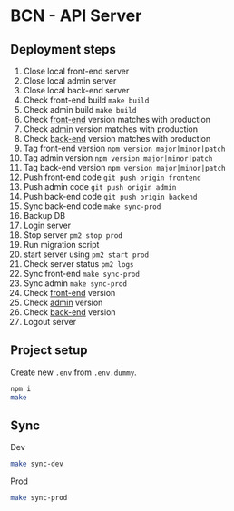 # BCN - API Server

## Deployment steps

1. Close local front-end server
2. Close local admin server
3. Close local back-end server
4. Check front-end build `make build`
5. Check admin build `make build`
6. Check [front-end](https://www.bcnindia.com/version.txt) version matches with production
7. Check [admin](https://admin.bcnindia.com//version.txt) version matches with production
8. Check [back-end](https://api.bcnindia.com/version) version matches with production
9. Tag front-end version `npm version major|minor|patch`
10. Tag admin version `npm version major|minor|patch`
11. Tag back-end version `npm version major|minor|patch`
12. Push front-end code `git push origin frontend`
13. Push admin code `git push origin admin`
14. Push back-end code `git push origin backend`
15. Sync back-end code `make sync-prod`
16. Backup DB
17. Login server
18. Stop server `pm2 stop prod`
19. Run migration script
20. start server using `pm2 start prod`
21. Check server status `pm2 logs`
22. Sync front-end `make sync-prod`
23. Sync admin `make sync-prod`
24. Check [front-end](https://www.bcnindia.com/version.txt) version
25. Check [admin](https://admin.bcnindia.com//version.txt) version
26. Check [back-end](https://api.bcnindia.com/version) version
27. Logout server

## Project setup

Create new `.env` from `.env.dummy`.

```bash
npm i
make
```

## Sync

Dev

```bash
make sync-dev
```

Prod

```bash
make sync-prod
```
